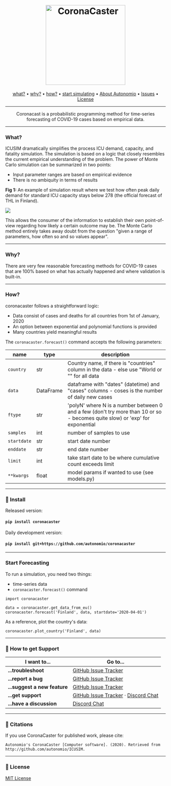 <h1 align="center">
  <br>
  <a href="http://autonom.io"><img src="https://raw.githubusercontent.com/autonomio/coronacaster/master/assets/coronacaster_logo.png" alt="CoronaCaster" width="250"></a>
  <br>
</h1>

<p align="center">
  <a href="#what">what?</a> •
  <a href="#why">why?</a> •
  <a href="#how">how?</a> •
  <a href="#start-simulating">start simulating</a> •
  <a href="https://autonom.io">About Autonomio</a> •
  <a href="https://github.com/autonomio/ICUSIM/issues">Issues</a> •
  <a href="#License">License</a>
</p>
<hr>
<p align="center">
Coronacast is a probabilistic programming method for time-series forecasting of COVID-19 cases based on empirical data. 
</p>

<hr>

### What?

ICUSIM dramatically simplifies the process ICU demand, capacity, and fatality simulation. The simulation is based on a logic that closely resembles the current empirical understanding of the problem. The power of Monte Carlo simulation can be summarized in two points: 

- Input parameter ranges are based on empirical evidence
- There is no ambiquity in terms of results

**Fig 1:** An example of simulation result where we test how often peak daily demand for standard ICU capacity stays below 278 (the official forecast of THL in Finland). 

<img src=https://media.discordapp.net/attachments/696359200774684745/698103055803220019/9jMw10xwcwAAAABJRU5ErkJggg.png>

This allows the consumer of the information to establish their own point-of-view regarding how likely a certain outcome may be. The Monte Carlo method entirely takes away doubt from the question "given a range of parameters, how often so and so values appear".

<hr>

### Why?

There are very few reasonable forecasting methods for COVID-19 cases that are 100% based on what has actually happened and where validation is built-in. 

<hr>

### How?

coronacaster follows a straightforward logic:

- Data consist of cases and deaths for all countries from 1st of January, 2020
- An option between exponential and polynomial functions is provided
- Many countries yield meaningful results

The `coronacaster.forecast()` command accepts the following parameters:

name | type | description
--- | --- | --- 
`country` | str | Country name, if there is "countries" column in the data - else use "World or "" for all data
`data` | DataFrame | dataframe with "dates" (datetime) and "cases" columns - coses is the number of daily new cases
`ftype` | str | 'polyN' where N is a number between 0 and a few (don't try more than 10 or so - becomes quite slow) or  'exp'  for exponential
`samples` | int | number of samples to use
`startdate` | str | start date number
`enddate` | str | end date number
`limit` | int | take start date to be where cumulative count exceeds limit
`**kwargs` | float | model params if wanted to use (see models.py)

<hr>

### 💾 Install

Released version:

#### `pip install coronacaster`

Daily development version:

#### `pip install git+https://github.com/autonomio/coronacaster`

<hr>

### Start Forecasting

To run a simulation, you need two things:

- time-series data
- `coronacaster.forecast()` command

```
import coronacaster

data = coronacaster.get_data_from_eu()
coronacaster.forecast('Finland', data, startdate='2020-04-01')
```

As a reference, plot the country's data: 

```
coronacaster.plot_country('Finland', data)
```

<hr>

### 💬 How to get Support

| I want to...                     | Go to...                                                  |
| -------------------------------- | ---------------------------------------------------------- |
| **...troubleshoot**           | [GitHub Issue Tracker]                   |
| **...report a bug**           | [GitHub Issue Tracker]                                     |
| **...suggest a new feature**  | [GitHub Issue Tracker]                                     |
| **...get support**            | [GitHub Issue Tracker]  · [Discord Chat]                         |
| **...have a discussion**      | [Discord Chat]                                            |

<hr>

### 📢 Citations

If you use CoronaCaster for published work, please cite:

`Autonomio's CoronaCaster [Computer software]. (2020). Retrieved from http://github.com/autonomio/ICUSIM.`

<hr>

### 📃 License

[MIT License](https://github.com/autonomio/talos/blob/master/LICENSE)

[github issue tracker]: https://github.com/automio/coronacaster/issues
[discord chat]: https://discord.gg/55QDD9

